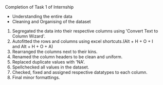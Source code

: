 Completion of Task 1 of Internship

- Understanding the entire data
- Cleaning and Organising of the dataset
1. Segregated the data into their respective columns using 'Convert Text to Column Wizard'.
2. Autofitted the rows and columns using excel shortcuts.(Alt + H + O + I and Alt + H + O + A)
3. Rearranged the columns next to their kins.
4. Renamed the column headers to be clean and uniform.
5. Replaced duplicate values with 'NA'.
6. Spellchecked all values in the dataset.
7. Checked, fixed and assigned respective datatypes to each column.
8. Final minor formattings.
